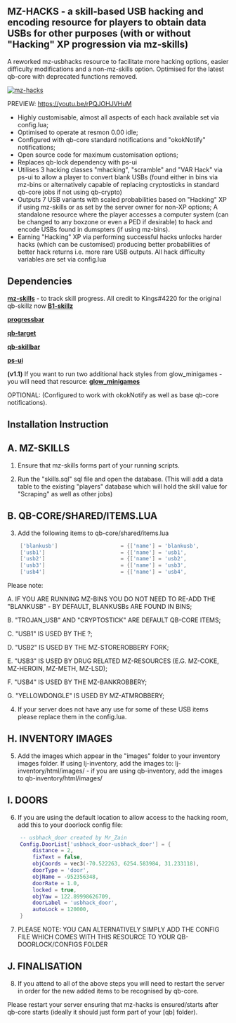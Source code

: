  ## MZ-HACKS - a skill-based USB hacking and encoding resource for players to obtain data USBs for other purposes (with or without "Hacking" XP progression via mz-skills)

A reworked mz-usbhacks resource to facilitate more hacking options, easier difficulty modifications and a non-mz-skills option. Optimised for the latest qb-core with deprecated functions removed. 

[![mz-hacks](https://i.imgur.com/7BnJC9v.png)](https://youtu.be/rPQJOHJVHuM "mz-hacks for FiveM by Mr_Zain#4139")

PREVIEW: https://youtu.be/rPQJOHJVHuM

- Highly customisable, almost all aspects of each hack available set via config.lua;
- Optimised to operate at resmon 0.00 idle; 
- Configured with qb-core standard notifications and "okokNotify" notifications; 
- Open source code for maximum customisation options; 
- Replaces qb-lock dependency with ps-ui 
- Utilises 3 hacking classes "mhacking", "scramble" and "VAR Hack" via ps-ui to allow a player to convert blank USBs (found either in bins via mz-bins or alternatively capable of replacing cryptosticks in standard qb-core jobs if not using qb-crypto)
- Outputs 7 USB variants with scaled probabilities based on "Hacking" XP if using mz-skills or as set by the server owner for non-XP options; 
A standalone resource where the player accesses a computer system (can be changed to any boxzone or even a PED if desirable) to hack and encode USBs found in dumspters (if using mz-bins).
- Earning "Hacking" XP via performing successful hacks unlocks harder hacks (which can be customised) producing better probabilities of better hack returns i.e. more rare USB outputs. All hack difficulty variables are set via config.lua

## Dependencies
**[mz-skills](https://github.com/MrZainRP/mz-skills)** - to track skill progress. All credit to Kings#4220 for the original qb-skillz now **[B1-skillz](https://github.com/Burn-One-Studios/B1-skillz)**

**[progressbar](https://github.com/qbcore-framework/progressbar)**

**[qb-target](https://github.com/qbcore-framework/qb-target)**

**[qb-skillbar](https://github.com/qbcore-framework/qb-skillbar)**

**[ps-ui](https://github.com/Project-Sloth/ps-ui)**

**(v1.1)** If you want to run two additional hack styles from glow_minigames - you will need that resource: **[glow_minigames](https://github.com/christikat/glow_minigames)**
 
OPTIONAL: (Configured to work with okokNotify as well as base qb-core notifications).

## Installation Instruction

## A. MZ-SKILLS

1. Ensure that mz-skills forms part of your running scripts. 

2. Run the "skills.sql" sql file and open the database. (This will add a data table to the existing "players" database which will hold the skill value for "Scraping" as well as other jobs)

## B. QB-CORE/SHARED/ITEMS.LUA

3. Add the following items to qb-core/shared/items.lua 

```lua
	['blankusb'] 				 	= {['name'] = 'blankusb', 			  	  	['label'] = 'Blank USB', 				['weight'] = 100, 		['type'] = 'item', 		['image'] = 'blankusb.png', 			['unique'] = false, 	['useable'] = false, 	['shouldClose'] = true,	   ['combinable'] = nil,   ['description'] = 'Non-descript USB, wonder if there is anything on it?'},
	['usb1'] 				 	 	= {['name'] = 'usb1', 			  	  		['label'] = 'Blue USB', 				['weight'] = 100, 		['type'] = 'item', 		['image'] = 'usbblue.png', 				['unique'] = false, 	['useable'] = false, 	['shouldClose'] = true,	   ['combinable'] = nil,   ['description'] = 'The Blank USB has downloaded a particular encryption marking it blue.'},
	['usb2'] 				 	 	= {['name'] = 'usb2', 			  	  		['label'] = 'Red USB', 					['weight'] = 100, 		['type'] = 'item', 		['image'] = 'usbred.png', 				['unique'] = false, 	['useable'] = false, 	['shouldClose'] = true,	   ['combinable'] = nil,   ['description'] = 'The Blank USB has downloaded a particular encryption marking it red.'},
	['usb3'] 				 	 	= {['name'] = 'usb3', 			  	  		['label'] = 'Pink USB', 				['weight'] = 100, 		['type'] = 'item', 		['image'] = 'usbpink.png', 				['unique'] = false, 	['useable'] = false, 	['shouldClose'] = true,	   ['combinable'] = nil,   ['description'] = 'The Blank USB has downloaded a particular encryption marking it pink.'},
	['usb4'] 				 		= {['name'] = 'usb4', 			  	  		['label'] = 'Green USB', 				['weight'] = 100, 		['type'] = 'item', 		['image'] = 'usbgreen.png', 			['unique'] = false, 	['useable'] = false, 	['shouldClose'] = true,	   ['combinable'] = nil,   ['description'] = 'The Blank USB has downloaded a particular encryption marking it green.'},
```

Please note: 

A. IF YOU ARE RUNNING MZ-BINS YOU DO NOT NEED TO RE-ADD THE "BLANKUSB" - BY DEFAULT, BLANKUSBs ARE FOUND IN BINS; 

B. "TROJAN_USB" AND "CRYPTOSTICK" ARE DEFAULT QB-CORE ITEMS; 

C. "USB1"  IS USED BY THE ?;

D. "USB2" IS USED BY THE MZ-STOREROBBERY FORK;

E. "USB3" IS USED BY DRUG RELATED MZ-RESOURCES (E.G. MZ-COKE, MZ-HEROIN, MZ-METH, MZ-LSD);

F. "USB4" IS USED BY THE MZ-BANKROBBERY;

G. "YELLOWDONGLE" IS USED BY MZ-ATMROBBERY; 

4. If your server does not have any use for some of these USB items please replace them in the config.lua. 

## H. INVENTORY IMAGES

5. Add the images which appear in the "images" folder to your inventory images folder. If using lj-inventory, add the images to: lj-inventory/html/images/ - if you are using qb-inventory, add the images to qb-inventory/html/images/

## I. DOORS

6. If you are using the default location to allow access to the hacking room, add this to your doorlock config file:

```lua 
    -- usbhack_door created by Mr_Zain
    Config.DoorList['usbhack_door-usbhack_door'] = {
        distance = 2,
        fixText = false,
        objCoords = vec3(-70.522263, 6254.583984, 31.233118),
        doorType = 'door',
        objName = -952356348,
        doorRate = 1.0,
        locked = true,
        objYaw = 122.89998626709,
        doorLabel = 'usbhack_door',
        autoLock = 120000,
    }
```

7. PLEASE NOTE: YOU CAN ALTERNATIVELY SIMPLY ADD THE CONFIG FILE WHICH COMES WITH THIS RESOURCE TO YOUR QB-DOORLOCK/CONFIGS FOLDER

## J. FINALISATION 

8. If you attend to all of the above steps you will need to restart the server in order for the new added items to be recognised by qb-core. 

Please restart your server ensuring that mz-hacks is ensured/starts after qb-core starts (ideally it should just form part of your [qb] folder).
